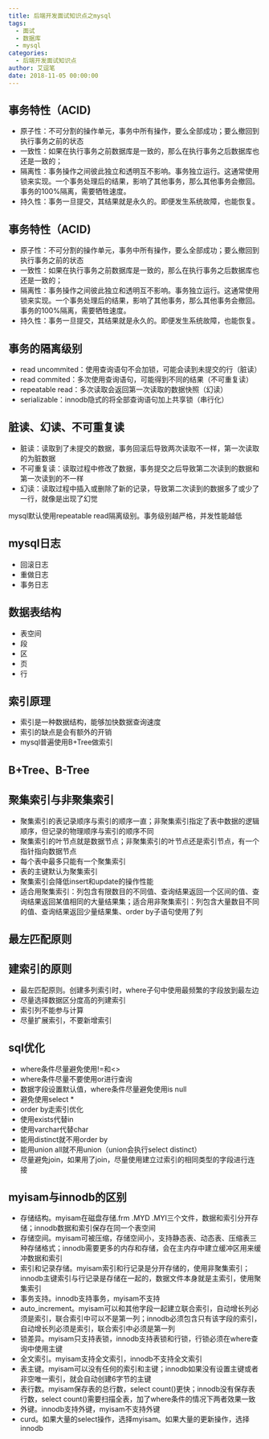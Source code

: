```yaml
---
title: 后端开发面试知识点之mysql
tags:
  - 面试
  - 数据库
  - mysql
categories:
  - 后端开发面试知识点
author: 艾逗笔
date: 2018-11-05 00:00:00
---
```



## 事务特性（ACID)

- 原子性：不可分割的操作单元，事务中所有操作，要么全部成功；要么撤回到执行事务之前的状态
- 一致性：如果在执行事务之前数据库是一致的，那么在执行事务之后数据库也还是一致的；
- 隔离性：事务操作之间彼此独立和透明互不影响。事务独立运行。这通常使用锁来实现。一个事务处理后的结果，影响了其他事务，那么其他事务会撤回。事务的100%隔离，需要牺牲速度。
- 持久性：事务一旦提交，其结果就是永久的。即便发生系统故障，也能恢复。
<!-- more -->

## 事务特性（ACID)

- 原子性：不可分割的操作单元，事务中所有操作，要么全部成功；要么撤回到执行事务之前的状态
- 一致性：如果在执行事务之前数据库是一致的，那么在执行事务之后数据库也还是一致的；
- 隔离性：事务操作之间彼此独立和透明互不影响。事务独立运行。这通常使用锁来实现。一个事务处理后的结果，影响了其他事务，那么其他事务会撤回。事务的100%隔离，需要牺牲速度。
- 持久性：事务一旦提交，其结果就是永久的。即便发生系统故障，也能恢复。

## 事务的隔离级别

- read uncommited：使用查询语句不会加锁，可能会读到未提交的行（脏读）
- read commited：多次使用查询语句，可能得到不同的结果（不可重复读）
- repeatable read：多次读取会返回第一次读取的数据快照（幻读）
- serializable：innodb隐式的将全部查询语句加上共享锁（串行化）

## 脏读、幻读、不可重复读

- 脏读：读取到了未提交的数据，事务回滚后导致两次读取不一样，第一次读取的为脏数据
- 不可重复读：读取过程中修改了数据，事务提交之后导致第二次读到的数据和第一次读到的不一样
- 幻读：读取过程中插入或删除了新的记录，导致第二次读到的数据多了或少了一行，就像是出现了幻觉

mysql默认使用repeatable read隔离级别。事务级别越严格，并发性能越低



## mysql日志

- 回滚日志
- 重做日志
- 事务日志

## 数据表结构

- 表空间
- 段
- 区
- 页
- 行

## 索引原理

- 索引是一种数据结构，能够加快数据查询速度
- 索引的缺点是会有额外的开销
- mysql普遍使用B+Tree做索引

## B+Tree、B-Tree

## 聚集索引与非聚集索引

- 聚集索引的表记录顺序与索引的顺序一直；非聚集索引指定了表中数据的逻辑顺序，但记录的物理顺序与索引的顺序不同
- 聚集索引的叶节点就是数据节点；非聚集索引的叶节点还是索引节点，有一个指针指向数据节点
- 每个表中最多只能有一个聚集索引
- 表的主键默认为聚集索引
- 聚集索引会降低insert和update的操作性能
- 适合用聚集索引：列包含有限数目的不同值、查询结果返回一个区间的值、查询结果返回某值相同的大量结果集；适合用非聚集索引：列包含大量数目不同的值、查询结果返回少量结果集、order by子语句使用了列

## 最左匹配原则

## 建索引的原则

- 最左匹配原则。创建多列索引时，where子句中使用最频繁的字段放到最左边
- 尽量选择数据区分度高的列建索引
- 索引列不能参与计算
- 尽量扩展索引，不要新增索引

## sql优化

- where条件尽量避免使用!=和<>
- where条件尽量不要使用or进行查询
- 数据字段设置默认值，where条件尽量避免使用is null
- 避免使用select *
- order by走索引优化
- 使用exists代替in
- 使用varchar代替char
- 能用distinct就不用order by
- 能用union all就不用union（union会执行select distinct）
- 尽量避免join，如果用了join，尽量使用建立过索引的相同类型的字段进行连接

## myisam与innodb的区别

- 存储结构。myisam在磁盘存储.frm .MYD .MYI三个文件，数据和索引分开存储；innodb数据和索引保存在同一个表空间
- 存储空间。myisam可被压缩，存储空间小，支持静态表、动态表、压缩表三种存储格式；innodb需要更多的内存和存储，会在主内存中建立缓冲区用来缓冲数据和索引
- 索引和记录存储。myisam索引和行记录是分开存储的，使用非聚集索引；innodb主键索引与行记录是存储在一起的，数据文件本身就是主索引，使用聚集索引
- 事务支持。innodb支持事务，myisam不支持
- auto_increment。myisam可以和其他字段一起建立联合索引，自动增长列必须是索引，联合索引中可以不是第一列；innodb必须包含只有该字段的索引，自动增长列必须是索引，联合索引中必须是第一列
- 锁差异。myisam只支持表锁，innodb支持表锁和行锁，行锁必须在where查询中使用主键
- 全文索引。myisam支持全文索引，innodb不支持全文索引
- 表主键。myisam可以没有任何的索引和主键；innodb如果没有设置主键或者非空唯一索引，就会自动创建6字节的主键
- 表行数。myisam保存表的总行数，select count()更快；innodb没有保存表行数，select count()需要扫描全表，加了where条件的情况下两者效果一致
- 外键。innodb支持外键，myisam不支持外键
- curd。如果大量的select操作，选择myisam。如果大量的更新操作，选择innodb

